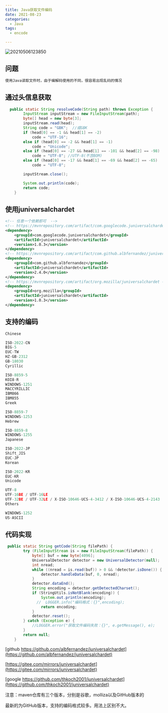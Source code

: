 ```yaml
---
title: Java获取文件编码
date: 2021-08-23
categories:
  - Java
tags:
  - encode

---
```



![20210506123850](https://fastly.jsdelivr.net/gh/qbmzc/images/md/20210506123850.png)

<!-- more -->

## 问题

```bash
使用Java读取文件时，由于编解码使用的不同，很容易出现乱码的情况
```

## 通过头信息获取

```java
  public static String resolveCode(String path) throws Exception {
        InputStream inputStream = new FileInputStream(path);
        byte[] head = new byte[3];
        inputStream.read(head);
        String code = "GBK";  //或GBK
        if (head[0] == -1 && head[1] == -2)
            code = "UTF-16";
        else if (head[0] == -2 && head[1] == -1)
            code = "Unicode";
        else if (head[0] == -27 && head[1] == -101 && head[2] == -98)
            code = "UTF-8"; //UTF-8(不含BOM)
        else if (head[0] == -17 && head[1] == -69 && head[2] == -65)
            code = "UTF-8";

        inputStream.close();

        System.out.println(code);
        return code;
    }
```

## 使用juniversalchardet

```xml
<!-- 任意一个依赖即可  -->
<!-- https://mvnrepository.com/artifact/com.googlecode.juniversalchardet/juniversalchardet -->
<dependency>
    <groupId>com.googlecode.juniversalchardet</groupId>
    <artifactId>juniversalchardet</artifactId>
    <version>1.0.3</version>
</dependency>
<!-- https://mvnrepository.com/artifact/com.github.albfernandez/juniversalchardet -->
<dependency>
    <groupId>com.github.albfernandez</groupId>
    <artifactId>juniversalchardet</artifactId>
    <version>2.4.0</version>
</dependency>
<!-- https://mvnrepository.com/artifact/org.mozilla/juniversalchardet -->
<dependency>
    <groupId>org.mozilla</groupId>
    <artifactId>juniversalchardet</artifactId>
    <version>1.0.3</version>
</dependency>
```

## 支持的编码

```js
Chinese

ISO-2022-CN
BIG-5
EUC-TW
HZ-GB-2312
GB-18030
Cyrillic

ISO-8859-5
KOI8-R
WINDOWS-1251
MACCYRILLIC
IBM866
IBM855
Greek

ISO-8859-7
WINDOWS-1253
Hebrew

ISO-8859-8
WINDOWS-1255
Japanese

ISO-2022-JP
Shift_JIS
EUC-JP
Korean

ISO-2022-KR
EUC-KR
Unicode

UTF-8
UTF-16BE / UTF-16LE
UTF-32BE / UTF-32LE / X-ISO-10646-UCS-4-3412 / X-ISO-10646-UCS-4-2143
Others

WINDOWS-1252
US-ASCII
```

## 代码实现

```java
 public static String getCode(String filePath) {
        try (FileInputStream is = new FileInputStream(filePath)) {
            byte[] buf = new byte[4096];
            UniversalDetector detector = new UniversalDetector(null);
            int nread;
            while ((nread = is.read(buf)) > 0 && !detector.isDone()) {
                detector.handleData(buf, 0, nread);
            }
            detector.dataEnd();
            String encoding = detector.getDetectedCharset();
            if (StringUtils.isNotBlank(encoding)) {
                System.out.println(encoding);
              //  LOGGER.info("编码格式：{}",encoding);
                return encoding;
            }
            detector.reset();
        } catch (Exception e) {
            //LOGGER.error("获取文件编码失败：{}", e.getMessage(), e);
        }
        return null;
    }
```

[github https://github.com/albfernandez/juniversalchardet](https://github.com/albfernandez/juniversalchardet)

[https://gitee.com/mirrors/juniversalchardet](https://gitee.com/mirrors/juniversalchardet)

[google https://github.com/thkoch2001/juniversalchardet](https://github.com/thkoch2001/juniversalchardet)

注意：maven仓库有三个版本，分别是谷歌，molliza以及GitHub版本的

最新的为GitHub版本，支持的编码格式较多。用法上区别不大。

